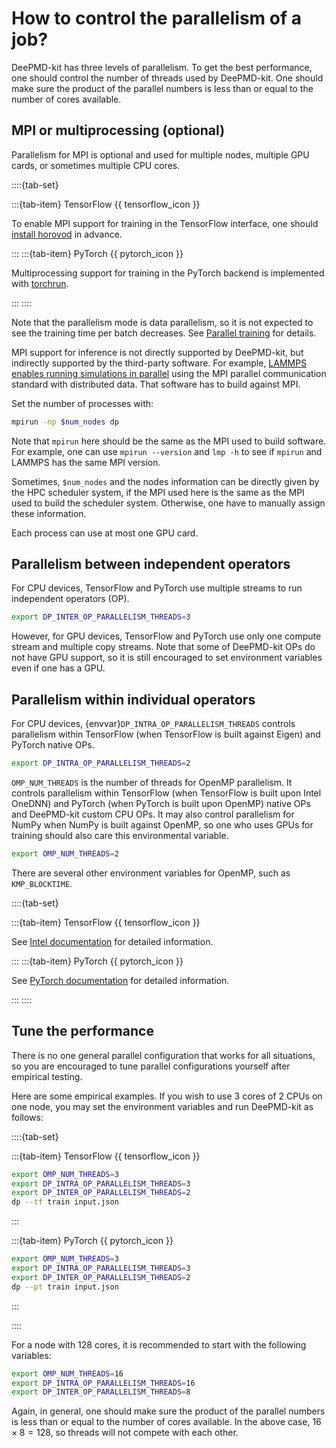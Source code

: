 # How to control the parallelism of a job?

DeePMD-kit has three levels of parallelism.
To get the best performance, one should control the number of threads used by DeePMD-kit.
One should make sure the product of the parallel numbers is less than or equal to the number of cores available.

## MPI or multiprocessing (optional)

Parallelism for MPI is optional and used for multiple nodes, multiple GPU cards, or sometimes multiple CPU cores.

::::{tab-set}

:::{tab-item} TensorFlow {{ tensorflow_icon }}

To enable MPI support for training in the TensorFlow interface, one should [install horovod](../install/install-from-source.md#install-horovod-and-mpi4py) in advance.

:::
:::{tab-item} PyTorch {{ pytorch_icon }}

Multiprocessing support for training in the PyTorch backend is implemented with [torchrun](https://pytorch.org/docs/stable/elastic/run.html).

:::
::::

Note that the parallelism mode is data parallelism, so it is not expected to see the training time per batch decreases.
See [Parallel training](../train/parallel-training.md) for details.

MPI support for inference is not directly supported by DeePMD-kit, but indirectly supported by the third-party software. For example, [LAMMPS enables running simulations in parallel](https://docs.lammps.org/Developer_parallel.html) using the MPI parallel communication standard with distributed data. That software has to build against MPI.

Set the number of processes with:

```bash
mpirun -np $num_nodes dp
```

Note that `mpirun` here should be the same as the MPI used to build software. For example, one can use `mpirun --version` and `lmp -h` to see if `mpirun` and LAMMPS has the same MPI version.

Sometimes, `$num_nodes` and the nodes information can be directly given by the HPC scheduler system, if the MPI used here is the same as the MPI used to build the scheduler system. Otherwise, one have to manually assign these information.

Each process can use at most one GPU card.

## Parallelism between independent operators

For CPU devices, TensorFlow and PyTorch use multiple streams to run independent operators (OP).

```bash
export DP_INTER_OP_PARALLELISM_THREADS=3
```

However, for GPU devices, TensorFlow and PyTorch use only one compute stream and multiple copy streams.
Note that some of DeePMD-kit OPs do not have GPU support, so it is still encouraged to set environment variables even if one has a GPU.

## Parallelism within individual operators

For CPU devices, {envvar}`DP_INTRA_OP_PARALLELISM_THREADS` controls parallelism within TensorFlow (when TensorFlow is built against Eigen) and PyTorch native OPs.

```bash
export DP_INTRA_OP_PARALLELISM_THREADS=2
```

`OMP_NUM_THREADS` is the number of threads for OpenMP parallelism.
It controls parallelism within TensorFlow (when TensorFlow is built upon Intel OneDNN) and PyTorch (when PyTorch is built upon OpenMP) native OPs and DeePMD-kit custom CPU OPs.
It may also control parallelism for NumPy when NumPy is built against OpenMP, so one who uses GPUs for training should also care this environmental variable.

```bash
export OMP_NUM_THREADS=2
```

There are several other environment variables for OpenMP, such as `KMP_BLOCKTIME`.

::::{tab-set}

:::{tab-item} TensorFlow {{ tensorflow_icon }}

See [Intel documentation](https://www.intel.com/content/www/us/en/developer/articles/technical/maximize-tensorflow-performance-on-cpu-considerations-and-recommendations-for-inference.html) for detailed information.

:::
:::{tab-item} PyTorch {{ pytorch_icon }}

See [PyTorch documentation](https://pytorch.org/tutorials/recipes/recipes/tuning_guide.html) for detailed information.

:::
::::

## Tune the performance

There is no one general parallel configuration that works for all situations, so you are encouraged to tune parallel configurations yourself after empirical testing.

Here are some empirical examples.
If you wish to use 3 cores of 2 CPUs on one node, you may set the environment variables and run DeePMD-kit as follows:

::::{tab-set}

:::{tab-item} TensorFlow {{ tensorflow_icon }}

```bash
export OMP_NUM_THREADS=3
export DP_INTRA_OP_PARALLELISM_THREADS=3
export DP_INTER_OP_PARALLELISM_THREADS=2
dp --tf train input.json
```

:::

:::{tab-item} PyTorch {{ pytorch_icon }}

```bash
export OMP_NUM_THREADS=3
export DP_INTRA_OP_PARALLELISM_THREADS=3
export DP_INTER_OP_PARALLELISM_THREADS=2
dp --pt train input.json
```

:::

::::

For a node with 128 cores, it is recommended to start with the following variables:

```bash
export OMP_NUM_THREADS=16
export DP_INTRA_OP_PARALLELISM_THREADS=16
export DP_INTER_OP_PARALLELISM_THREADS=8
```

Again, in general, one should make sure the product of the parallel numbers is less than or equal to the number of cores available.
In the above case, $16 \times 8 = 128$, so threads will not compete with each other.
